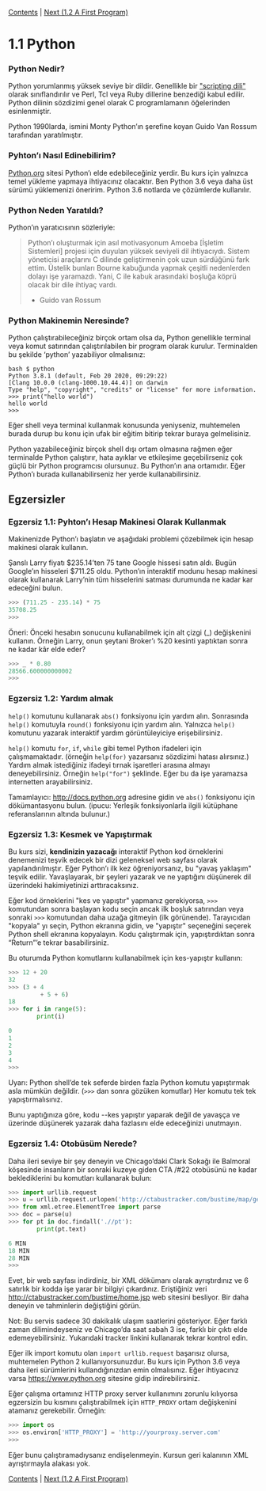 [Contents](../Contents.md) \| [Next (1.2 A First Program)](02_Hello_world.md)

# 1.1 Python

### Python Nedir?

Python yorumlanmış yüksek seviye bir dildir.  Genellikle bir
["scripting dili"](https://en.wikipedia.org/wiki/Scripting_language) olarak sınıflandırılır ve Perl, Tcl veya Ruby dillerine benzediği kabul edilir. Python dilinin sözdizimi genel olarak C programlamanın öğelerinden esinlenmiştir.

Python 1990larda, ismini Monty Python’ın şerefine koyan Guido Van Rossum tarafından yaratılmıştır.
 
### Pyhton’ı Nasıl Edinebilirim?

[Python.org](https://www.python.org/) sitesi Python’ı elde edebileceğiniz yerdir.  Bu kurs için yalnızca temel yükleme yapmaya ihtiyacınız olacaktır. Ben Python 3.6 veya daha üst sürümü yüklemenizi öneririm.
Python 3.6 notlarda ve çözümlerde kullanılır.

### Python Neden Yaratıldı?

Python’ın yaratıcısının sözleriyle:

> Python’ı oluşturmak için asıl motivasyonum Amoeba [İşletim Sistemleri]
> projesi için duyulan yüksek seviyeli dil ihtiyacıydı. Sistem yöneticisi
> araçlarını C dilinde geliştirmenin çok uzun sürdüğünü fark ettim. Üstelik 
> bunları Bourne kabuğunda yapmak çeşitli nedenlerden dolayı işe yaramazdı.
> Yani, C ile kabuk arasındaki boşluğa köprü olacak bir dile ihtiyaç vardı.
>
> - Guido van Rossum

### Python Makinemin Neresinde?

Python çalıştırabileceğiniz birçok ortam olsa da, Python genellikle terminal veya komut satırından çalıştırılabilen bir program olarak kurulur. Terminalden bu şekilde ‘python’ yazabiliyor olmalısınız:

```
bash $ python
Python 3.8.1 (default, Feb 20 2020, 09:29:22)
[Clang 10.0.0 (clang-1000.10.44.4)] on darwin
Type "help", "copyright", "credits" or "license" for more information.
>>> print("hello world")
hello world
>>>
```

Eğer shell veya terminal kullanmak konusunda yeniyseniz, muhtemelen burada durup bu konu için ufak bir eğitim bitirip tekrar buraya gelmelisiniz.

Python yazabileceğiniz birçok shell dışı ortam olmasına rağmen eğer terminalde Python çalıştırır, hata ayıklar ve etkileşime geçebilirseniz çok güçlü bir Python programcısı olursunuz. Bu Python’ın ana ortamıdır. Eğer Python’ı burada kullanabilirseniz her yerde kullanabilirsiniz.

## Egzersizler

### Egzersiz 1.1: Pyhton’ı Hesap Makinesi Olarak Kullanmak

Makinenizde Python’ı başlatın ve aşağıdaki problemi çözebilmek için hesap makinesi olarak kullanın.

Şanslı Larry fiyatı $235.14’ten 75 tane Google hissesi satın aldı. Bugün Google’ın hisseleri $711.25 oldu. Python’ın interaktif modunu hesap makinesi olarak kullanarak Larry’nin tüm hisselerini satması durumunda ne kadar kar edeceğini bulun.

```python
>>> (711.25 - 235.14) * 75
35708.25
>>>
```

Öneri: Önceki hesabın sonucunu kullanabilmek için alt çizgi (\_) değişkenini kullanın. Örneğin Larry, onun şeytani Broker’ı %20 kesinti yaptıktan sonra ne kadar kâr elde eder? 

```python
>>> _ * 0.80
28566.600000000002
>>>
```

### Egzersiz 1.2: Yardım almak

`help()` komutunu kullanarak `abs()` fonksiyonu için yardım alın. Sonrasında `help()` komutuyla  `round()` fonksiyonu için yardım alın. Yalnızca `help()` komutunu yazarak interaktif yardım görüntüleyiciye erişebilirsiniz.

`help()` komutu `for`, `if`, `while` gibi temel Python ifadeleri için çalışmamaktadır. (örneğin `help(for)` yazarsanız sözdizimi hatası alırsınız.) Yardım almak istediğiniz ifadeyi tırnak işaretleri arasına almayı deneyebilirsiniz. Örneğin `help("for")` şeklinde. Eğer bu da işe yaramazsa internetten arayabilirsiniz.

Tamamlayıcı: <http://docs.python.org> adresine gidin ve `abs()` fonksiyonu için dökümantasyonu bulun. (ipucu: Yerleşik fonksiyonlarla ilgili kütüphane referanslarının altında bulunur.)

### Egzersiz 1.3: Kesmek ve Yapıştırmak

Bu kurs sizi, **kendinizin yazacağı** interaktif Python kod örneklerini denemenizi teşvik edecek bir dizi geleneksel web sayfası olarak yapılandırılmıştır. Eğer Python’ı ilk kez öğreniyorsanız, bu "yavaş yaklaşım" teşvik edilir.  Yavaşlayarak, bir şeyleri yazarak ve ne yaptığını düşünerek dil üzerindeki hakimiyetinizi arttıracaksınız. 

Eğer kod örneklerini "kes ve yapıştır" yapmanız gerekiyorsa, 
`>>>` komutundan sonra başlayan kodu seçin ancak ilk boşluk satırından veya sonraki `>>>` komutundan daha uzağa gitmeyin (ilk görünende). Tarayıcıdan "kopyala" yı seçin, Python ekranına gidin, ve "yapıştır" seçeneğini seçerek Python shell ekranına kopyalayın. Kodu çalıştırmak için, yapıştırdıktan sonra “Return”’e tekrar basabilirsiniz.

Bu oturumda Python komutlarını kullanabilmek için kes-yapıştır kullanın:

```python
>>> 12 + 20
32
>>> (3 + 4
         + 5 + 6)
18
>>> for i in range(5):
        print(i)

0
1
2
3
4
>>>
```

Uyarı: Python shell’de tek seferde birden fazla Python komutu yapıştırmak asla mümkün değildir. (`>>>` dan sonra gözüken komutlar) Her komutu tek tek yapıştırmalısınız.

Bunu yaptığınıza göre, kodu --kes yapıştır yaparak değil de yavaşça ve üzerinde düşünerek yazarak daha fazlasını elde edeceğinizi unutmayın.

### Egzersiz 1.4: Otobüsüm Nerede?

Daha ileri seviye bir şey deneyin ve Chicago’daki Clark Sokağı ile Balmoral köşesinde insanların bir sonraki kuzeye giden CTA /#22 otobüsünü ne kadar beklediklerini bu komutları kullanarak bulun:

```python
>>> import urllib.request
>>> u = urllib.request.urlopen('http://ctabustracker.com/bustime/map/getStopPredictions.jsp?stop=14791&route=22')
>>> from xml.etree.ElementTree import parse
>>> doc = parse(u)
>>> for pt in doc.findall('.//pt'):
        print(pt.text)

6 MIN
18 MIN
28 MIN
>>>
```

Evet, bir web sayfası indirdiniz, bir XML dökümanı olarak ayrıştırdınız ve
6 satırlık bir kodda işe yarar bir bilgiyi çıkardınız. Eriştiğiniz veri
<http://ctabustracker.com/bustime/home.jsp> web sitesini besliyor. Bir daha deneyin ve tahminlerin değiştiğini görün.

Not: Bu servis sadece 30 dakikalık ulaşım saatlerini gösteriyor. Eğer farklı zaman dilimindeyseniz ve Chicago’da saat sabah 3 ise, farklı bir çıktı elde edemeyebilirsiniz.
  Yukarıdaki tracker linkini kullanarak tekrar kontrol edin.
 
Eğer ilk import komutu olan `import urllib.request` başarısız olursa, muhtemelen Python 2 kullanıyorsunuzdur. 
 Bu kurs için Python 3.6 veya daha ileri sürümlerini kullandığınızdan emin olmalısınız. Eğer ihtiyacınız varsa <https://www.python.org> sitesine gidip indirebilirsiniz.

Eğer çalışma ortamınız HTTP proxy server kullanımını zorunlu kılıyorsa egzersizin bu kısmını çalıştırabilmek için `HTTP_PROXY` ortam değişkenini atamanız gerekebilir. Örneğin:

```python
>>> import os
>>> os.environ['HTTP_PROXY'] = 'http://yourproxy.server.com'
>>>
```

Eğer bunu çalıştıramadıysanız endişelenmeyin.  Kursun geri kalanının XML ayrıştırmayla alakası yok.

[Contents](../Contents.md) \| [Next (1.2 A First Program)](02_Hello_world.md)



